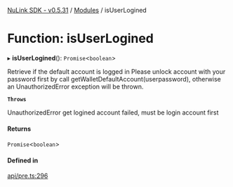 [NuLink SDK - v0.5.31](../README.md) / [Modules](../modules.md) / isUserLogined

# Function: isUserLogined

▸ **isUserLogined**(): `Promise`<`boolean`\>

Retrieve if the default account is logged in
Please unlock account with your password first by call getWalletDefaultAccount(userpassword), otherwise an UnauthorizedError exception will be thrown.

**`Throws`**

UnauthorizedError get logined account failed, must be login account first

#### Returns

`Promise`<`boolean`\>

#### Defined in

[api/pre.ts:296](https://github.com/NuLink-network/nulink-sdk/blob/f3f9a8b/src/api/pre.ts#L296)
